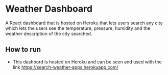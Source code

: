 # Weather Dashboard
A React dashboard that is hosted on Heroku that lets users search any city which lets the users see the temperature, pressure, humidity and the weather description of the city searched. 

## How to run 
- This dashbord is hosted on Heroku and can be seen and used with the link https://search-weather-apps.herokuapp.com/
